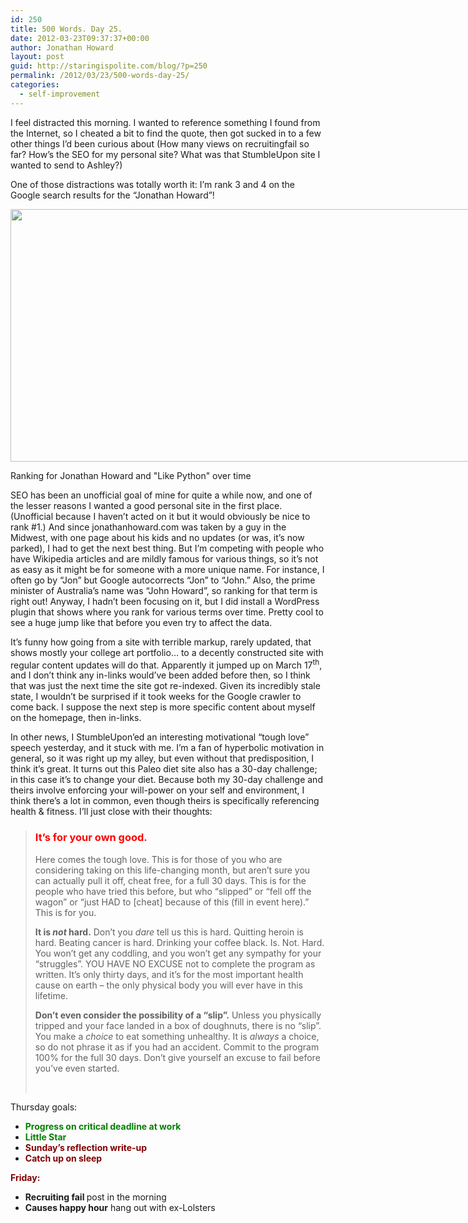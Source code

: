```yaml
---
id: 250
title: 500 Words. Day 25.
date: 2012-03-23T09:37:37+00:00
author: Jonathan Howard
layout: post
guid: http://staringispolite.com/blog/?p=250
permalink: /2012/03/23/500-words-day-25/
categories:
  - self-improvement
---
```

I feel distracted this morning. I wanted to reference something I found from the Internet, so I cheated a bit to find the quote, then got sucked in to a few other things I’d been curious about (How many views on recruitingfail so far? How’s the SEO for my personal site? What was that StumbleUpon site I wanted to send to Ashley?)

One of those distractions was totally worth it: I&#8217;m rank 3 and 4 on the Google search results for the “Jonathan Howard”!

<div id="attachment_252" class="wp-caption aligncenter" style="width: 789px">
  <a href="http://staringispolite.com/blog/wp-content/uploads/2012/03/Jonathan-Howard-Rank-Report.png"><img class="size-full wp-image-252" title="Jonathan Howard Rank Report" src="http://staringispolite.com/blog/wp-content/uploads/2012/03/Jonathan-Howard-Rank-Report.png" alt="" width="779" height="404" /></a>
  
  <p class="wp-caption-text">
    Ranking for Jonathan Howard and "Like Python" over time
  </p>
</div>

SEO has been an unofficial goal of mine for quite a while now, and one of the lesser reasons I wanted a good personal site in the first place. (Unofficial because I haven&#8217;t acted on it but it would obviously be nice to rank #1.) And since jonathanhoward.com was taken by a guy in the Midwest, with one page about his kids and no <!--more-->updates (or was, it’s now parked), I had to get the next best thing. But I’m competing with people who have Wikipedia articles and are mildly famous for various things, so it’s not as easy as it might be for someone with a more unique name. For instance, I often go by “Jon” but Google autocorrects “Jon” to “John.” Also, the prime minister of Australia’s name was “John Howard”, so ranking for that term is right out! Anyway, I hadn’t been focusing on it, but I did install a WordPress plugin that shows where you rank for various terms over time. Pretty cool to see a huge jump like that before you even try to affect the data.

It’s funny how going from a site with terrible markup, rarely updated, that shows mostly your college art portfolio… to a decently constructed site with regular content updates will do that. Apparently it jumped up on March 17<sup>th</sup>, and I don’t think any in-links would’ve been added before then, so I think that was just the next time the site got re-indexed. Given its incredibly stale state, I wouldn’t be surprised if it took weeks for the Google crawler to come back. I suppose the next step is more specific content about myself on the homepage, then in-links.

In other news, I StumbleUpon’ed an interesting motivational “tough love” speech yesterday, and it stuck with me. I’m a fan of hyperbolic motivation in general, so it was right up my alley, but even without that predisposition, I think it’s great. It turns out this Paleo diet site also has a 30-day challenge; in this case it’s to change your diet. Because both my 30-day challenge and theirs involve enforcing your will-power on your self and environment, I think there’s a lot in common, even though theirs is specifically referencing health & fitness. I’ll just close with their thoughts:

> ### <span style="color: #ff0000;"><strong>It’s for your own good.</strong></span>
> 
> Here comes the tough love. This is for those of you who are considering taking on this life-changing month, but aren’t sure you can actually pull it off, cheat free, for a full 30 days. This is for the people who have tried this before, but who “slipped” or “fell off the wagon” or “just HAD to [cheat] because of this (fill in event here).” This is for you.
> 
> **It is _not_ hard.** Don’t you _dare_ tell us this is hard. Quitting heroin is hard. Beating cancer is hard. Drinking your coffee black. Is. Not. Hard. You won’t get any coddling, and you won’t get any sympathy for your “struggles”. YOU HAVE NO EXCUSE not to complete the program as written. It’s only thirty days, and it’s for the most important health cause on earth – the only physical body you will ever have in this lifetime.
> 
> **Don’t even consider the possibility of a “slip”.** Unless you physically tripped and your face landed in a box of doughnuts, there is no “slip”. You make a _choice_ to eat something unhealthy. It is _always_ a choice, so do not phrase it as if you had an accident. Commit to the program 100% for the full 30 days. Don’t give yourself an excuse to fail before you’ve even started.
> 
> &nbsp;

Thursday goals:

  * <span style="color: #008000;"><strong>Progress on critical deadline at work</strong></span>
  * **<span style="color: #008000;">Little Star</span>**
  * <span style="color: #800000;"><strong>Sunday’s reflection write-up</strong></span>
  * <span style="color: #800000;"><strong>Catch up on sleep</strong></span>

<div>
  <span style="color: #800000;"><strong>Friday:</strong></span>
</div>

<div>
  <ul>
    <li>
      <strong>Recruiting fail </strong>post in the morning
    </li>
    <li>
      <strong>Causes happy hour</strong> hang out with ex-Lolsters
    </li>
  </ul>
</div>